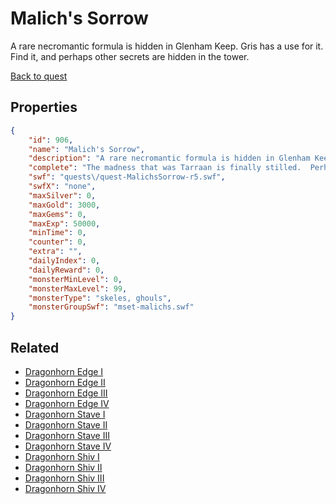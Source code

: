 # Malich's Sorrow

A rare necromantic formula is hidden in Glenham Keep.  Gris has a use for it. Find it, and perhaps other secrets are hidden in the tower.

[Back to quest](../quests.md)

## Properties

```json
{
    "id": 906,
    "name": "Malich's Sorrow",
    "description": "A rare necromantic formula is hidden in Glenham Keep.  Gris has a use for it. Find it, and perhaps other secrets are hidden in the tower.",
    "complete": "The madness that was Tarraan is finally stilled.  Perhaps both Malich and Tarraan can rest in peace.",
    "swf": "quests\/quest-MalichsSorrow-r5.swf",
    "swfX": "none",
    "maxSilver": 0,
    "maxGold": 3000,
    "maxGems": 0,
    "maxExp": 50000,
    "minTime": 0,
    "counter": 0,
    "extra": "",
    "dailyIndex": 0,
    "dailyReward": 0,
    "monsterMinLevel": 0,
    "monsterMaxLevel": 99,
    "monsterType": "skeles, ghouls",
    "monsterGroupSwf": "mset-malichs.swf"
}
```

## Related

- [Dragonhorn Edge I](../items/6965-dragonhorn-edge-i.md)
- [Dragonhorn Edge II](../items/6966-dragonhorn-edge-ii.md)
- [Dragonhorn Edge III](../items/6967-dragonhorn-edge-iii.md)
- [Dragonhorn Edge IV](../items/6968-dragonhorn-edge-iv.md)
- [Dragonhorn Stave I](../items/6969-dragonhorn-stave-i.md)
- [Dragonhorn Stave II](../items/6970-dragonhorn-stave-ii.md)
- [Dragonhorn Stave III](../items/6971-dragonhorn-stave-iii.md)
- [Dragonhorn Stave IV](../items/6972-dragonhorn-stave-iv.md)
- [Dragonhorn Shiv I](../items/6973-dragonhorn-shiv-i.md)
- [Dragonhorn Shiv II](../items/6974-dragonhorn-shiv-ii.md)
- [Dragonhorn Shiv III](../items/6975-dragonhorn-shiv-iii.md)
- [Dragonhorn Shiv IV](../items/6976-dragonhorn-shiv-iv.md)

